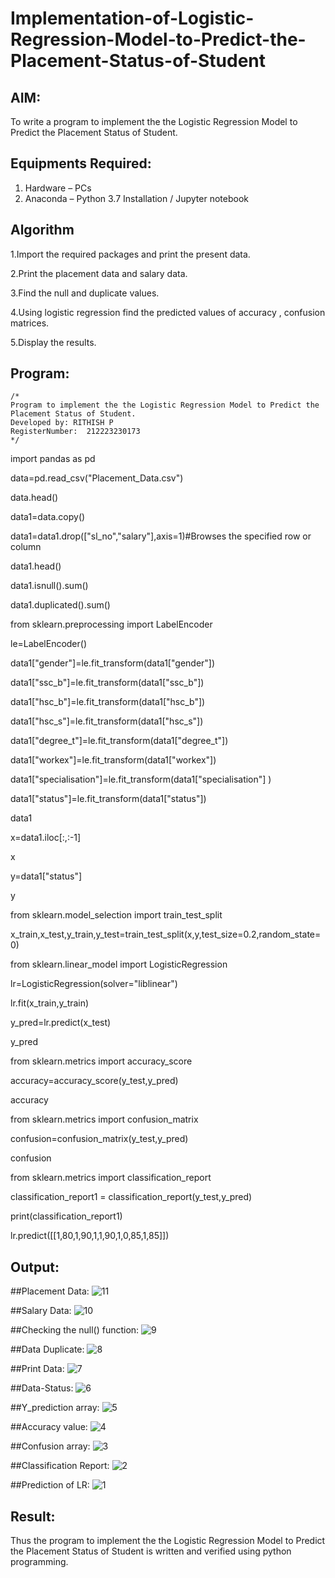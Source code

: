 # Implementation-of-Logistic-Regression-Model-to-Predict-the-Placement-Status-of-Student

## AIM:
To write a program to implement the the Logistic Regression Model to Predict the Placement Status of Student.

## Equipments Required:
1. Hardware – PCs
2. Anaconda – Python 3.7 Installation / Jupyter notebook

## Algorithm
1.Import the required packages and print the present data.

2.Print the placement data and salary data.

3.Find the null and duplicate values.

4.Using logistic regression find the predicted values of accuracy , confusion matrices.

5.Display the results.

## Program:
```
/*
Program to implement the the Logistic Regression Model to Predict the Placement Status of Student.
Developed by: RITHISH P
RegisterNumber:  212223230173
*/
```
import pandas as pd

data=pd.read_csv("Placement_Data.csv")

data.head()


data1=data.copy()

data1=data1.drop(["sl_no","salary"],axis=1)#Browses the specified row or column

data1.head()


data1.isnull().sum()


data1.duplicated().sum()


from sklearn.preprocessing import LabelEncoder

le=LabelEncoder()

data1["gender"]=le.fit_transform(data1["gender"])

data1["ssc_b"]=le.fit_transform(data1["ssc_b"])

data1["hsc_b"]=le.fit_transform(data1["hsc_b"])

data1["hsc_s"]=le.fit_transform(data1["hsc_s"])

data1["degree_t"]=le.fit_transform(data1["degree_t"])

data1["workex"]=le.fit_transform(data1["workex"])

data1["specialisation"]=le.fit_transform(data1["specialisation"] ) 

data1["status"]=le.fit_transform(data1["status"])  

data1 


x=data1.iloc[:,:-1]

x


y=data1["status"]

y


from sklearn.model_selection import train_test_split

x_train,x_test,y_train,y_test=train_test_split(x,y,test_size=0.2,random_state=0)


from sklearn.linear_model import LogisticRegression

lr=LogisticRegression(solver="liblinear")

lr.fit(x_train,y_train)

y_pred=lr.predict(x_test)

y_pred


from sklearn.metrics import accuracy_score

accuracy=accuracy_score(y_test,y_pred)

accuracy


from sklearn.metrics import confusion_matrix

confusion=confusion_matrix(y_test,y_pred)

confusion


from sklearn.metrics import classification_report

classification_report1 = classification_report(y_test,y_pred)

print(classification_report1)


lr.predict([[1,80,1,90,1,1,90,1,0,85,1,85]])

## Output:
##Placement Data:
![11](https://github.com/RITHISHlearn/Implementation-of-Logistic-Regression-Model-to-Predict-the-Placement-Status-of-Student/assets/145446645/54d6318c-b56b-4945-a437-1025391f996e)


##Salary Data:
![10](https://github.com/RITHISHlearn/Implementation-of-Logistic-Regression-Model-to-Predict-the-Placement-Status-of-Student/assets/145446645/d3b269e9-e6fd-47c5-a7fe-23c1fe6b5678)


##Checking the null() function:
![9](https://github.com/RITHISHlearn/Implementation-of-Logistic-Regression-Model-to-Predict-the-Placement-Status-of-Student/assets/145446645/40624c89-518f-4012-976d-76444cc9fb93)


##Data Duplicate:
![8](https://github.com/RITHISHlearn/Implementation-of-Logistic-Regression-Model-to-Predict-the-Placement-Status-of-Student/assets/145446645/474f5886-52ec-4014-b470-a7f32e914d83)


##Print Data:
![7](https://github.com/RITHISHlearn/Implementation-of-Logistic-Regression-Model-to-Predict-the-Placement-Status-of-Student/assets/145446645/1dcd41d8-0a43-4b64-a598-396c3533789f)


##Data-Status:
![6](https://github.com/RITHISHlearn/Implementation-of-Logistic-Regression-Model-to-Predict-the-Placement-Status-of-Student/assets/145446645/abc280e0-a0b3-4d8f-b08b-495bccde7ad3)


##Y_prediction array:
![5](https://github.com/RITHISHlearn/Implementation-of-Logistic-Regression-Model-to-Predict-the-Placement-Status-of-Student/assets/145446645/f05e3d4b-4d2e-4b11-a687-8c48b51875ca)


##Accuracy value:
![4](https://github.com/RITHISHlearn/Implementation-of-Logistic-Regression-Model-to-Predict-the-Placement-Status-of-Student/assets/145446645/a13468c1-2a8a-481b-a35c-0c0826aacf6d)


##Confusion array:
![3](https://github.com/RITHISHlearn/Implementation-of-Logistic-Regression-Model-to-Predict-the-Placement-Status-of-Student/assets/145446645/2059f51d-ae22-4c38-a049-053a613c0f74)


##Classification Report:
![2](https://github.com/RITHISHlearn/Implementation-of-Logistic-Regression-Model-to-Predict-the-Placement-Status-of-Student/assets/145446645/6dc479b3-c917-4745-b51a-1294ded36b3a)


##Prediction of LR:
![1](https://github.com/RITHISHlearn/Implementation-of-Logistic-Regression-Model-to-Predict-the-Placement-Status-of-Student/assets/145446645/94ea2e05-6639-4f11-ae88-463505d815d6)






## Result:
Thus the program to implement the the Logistic Regression Model to Predict the Placement Status of Student is written and verified using python programming.
